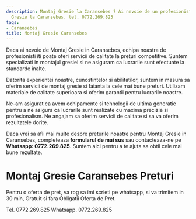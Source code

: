 ```yaml
---
description: Montaj Gresie la Caransebes ? Ai nevoie de un profesionist in Montaj
  Gresie la Caransebes. tel. 0772.269.825
tags:
- Caransebes
title: Montaj Gresie Caransebes
---
```




Daca ai nevoie de Montaj Gresie in Caransebes, echipa noastra de profesionisti iti poate oferi servicii de calitate la preturi competitive. Suntem specializati in montajul gresiei si ne asiguram ca lucrarile sunt efectuate la standarde inalte. 

Datorita experientei noastre, cunostintelor si abilitatilor, suntem in masura sa oferim servicii de montaj gresie si faianta la cele mai bune preturi. Utilizam materiale de calitate superioara si oferim garantii pentru lucrarile noastre. 

Ne-am asigurat ca avem echipamente si tehnologii de ultima generatie pentru a ne asigura ca lucrarile sunt realizate cu maxima precizie si profesionalism. Ne angajam sa oferim servicii de calitate si sa va oferim rezultatele dorite. 

Daca vrei sa afli mai multe despre preturile noastre pentru Montaj Gresie in Caransebes, completeaza <strong>formularul de mai sus</strong></a> sau contacteaza-ne pe <strong>Whatsapp: 0772.269.825</strong>. Suntem aici pentru a te ajuta sa obtii cele mai bune rezultate.

# Montaj Gresie Caransebes Preturi
Pentru o oferta de pret, va rog sa imi scrieti pe whatsapp, si va trimitem in 30 min, Gratuit si fara Obligatii Oferta de Pret.

Tel. 0772.269.825
Whatsapp. 0772.269.825